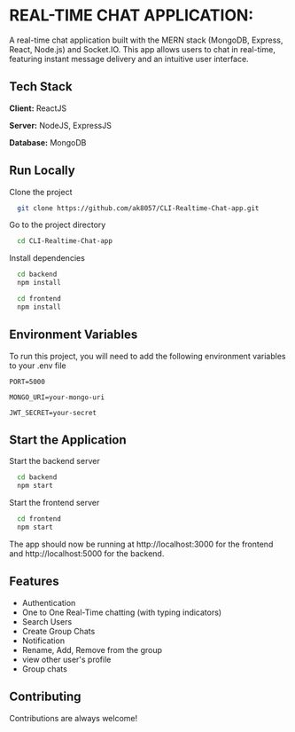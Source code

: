 
# REAL-TIME CHAT APPLICATION:

A real-time chat application built with the MERN stack (MongoDB, Express, React, Node.js) and Socket.IO. This app allows users to chat in real-time, featuring instant message delivery and an intuitive user interface.






## Tech Stack

**Client:** ReactJS

**Server:** NodeJS, ExpressJS

**Database:** MongoDB
## Run Locally

Clone the project

```bash
  git clone https://github.com/ak8057/CLI-Realtime-Chat-app.git
```

Go to the project directory

```bash
  cd CLI-Realtime-Chat-app
```

Install dependencies


```bash
  cd backend
  npm install
```
```bash
  cd frontend
  npm install
```




## Environment Variables

To run this project, you will need to add the following environment variables to your .env file

`PORT=5000`

`MONGO_URI=your-mongo-uri`

`JWT_SECRET=your-secret`



## Start the Application

Start the backend server
```bash
  cd backend
  npm start
```

Start the frontend server

```bash
  cd frontend
  npm start
```

The app should now be running at http://localhost:3000 for the frontend and http://localhost:5000 for the backend.
## Features

- Authentication
- One to One Real-Time chatting (with typing indicators)
- Search Users
- Create Group Chats
- Notification
- Rename, Add, Remove from the group
- view other user's profile
- Group chats


## Contributing

Contributions are always welcome!







